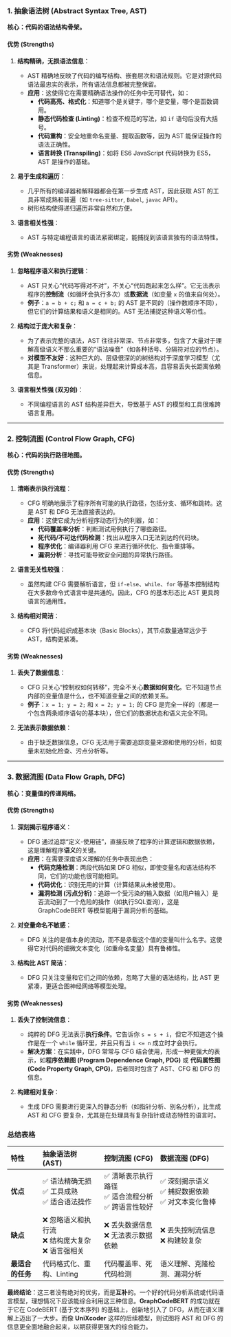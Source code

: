 ### 1. 抽象语法树 (Abstract Syntax Tree, AST)

**核心：代码的语法结构骨架。**

#### 优势 (Strengths)

1.  **结构精确，无损语法信息**：
    *   AST 精确地反映了代码的编写结构、嵌套层次和语法规则。它是对源代码语法最忠实的表示，所有语法信息都被完整保留。
    *   **应用**：这使得它在需要精确语法操作的任务中无可替代，如：
        *   **代码高亮、格式化**：知道哪个是关键字，哪个是变量，哪个是函数调用。
        *   **静态代码检查 (Linting)**：检查不规范的写法，如 `if` 语句后没有大括号。
        *   **代码重构**：安全地重命名变量、提取函数等，因为 AST 能保证操作的语法正确性。
        *   **语言转换 (Transpiling)**：如将 ES6 JavaScript 代码转换为 ES5，AST 是操作的基础。

2.  **易于生成和遍历**：
    *   几乎所有的编译器和解释器都会在第一步生成 AST，因此获取 AST 的工具非常成熟和普遍（如 `tree-sitter`, `Babel`, `javac` API）。
    *   树形结构使得递归遍历非常自然和方便。

3.  **语言相关性强**：
    *   AST 与特定编程语言的语法紧密绑定，能捕捉到该语言独有的语法特性。

#### 劣势 (Weaknesses)

1.  **忽略程序语义和执行逻辑**：
    *   AST 只关心“代码写得对不对”，不关心“代码跑起来怎么样”。它无法表示程序的**控制流**（如循环会执行多次）或**数据流**（如变量 `x` 的值来自何处）。
    *   **例子**：`a = b + c;` 和 `a = c + b;` 的 AST 是不同的（操作数顺序不同），但它们的计算结果和语义是相同的。AST 无法捕捉这种语义等价性。

2.  **结构过于庞大和复杂**：
    *   为了表示完整的语法，AST 往往非常深、节点非常多，包含了大量对于理解高级语义不那么重要的“语法噪音”（如各种括号、分隔符对应的节点）。
    *   **对模型不友好**：这种巨大的、层级很深的的树结构对于深度学习模型（尤其是 Transformer）来说，处理起来计算成本高，且容易丢失长距离依赖信息。

3.  **语言相关性强 (双刃剑)**：
    *   不同编程语言的 AST 结构差异巨大，导致基于 AST 的模型和工具很难跨语言复用。

---

### 2. 控制流图 (Control Flow Graph, CFG)

**核心：代码的执行路径地图。**

#### 优势 (Strengths)

1.  **清晰表示执行流程**：
    *   CFG 明确地展示了程序所有可能的执行路径，包括分支、循环和跳转。这是 AST 和 DFG 无法直接表达的。
    *   **应用**：这使它成为分析程序动态行为的利器，如：
        *   **代码覆盖率分析**：判断测试用例执行了哪些路径。
        *   **死代码/不可达代码检测**：找出从程序入口无法到达的代码块。
        *   **程序优化**：编译器利用 CFG 来进行循环优化、指令重排等。
        *   **漏洞分析**：寻找可能导致安全问题的异常执行路径。

2.  **语言无关性较强**：
    *   虽然构建 CFG 需要解析语言，但 `if-else`、`while`、`for` 等基本控制结构在大多数命令式语言中是共通的。因此，CFG 的基本形态比 AST 更具跨语言的通用性。

3.  **结构相对简洁**：
    *   CFG 将代码组织成基本块（Basic Blocks），其节点数量通常远少于 AST，结构更紧凑。

#### 劣势 (Weaknesses)

1.  **丢失了数据信息**：
    *   CFG 只关心“控制权如何转移”，完全不关心**数据如何变化**。它不知道节点内部的变量值是什么，也不知道变量之间的依赖关系。
    *   **例子**：`x = 1; y = 2;` 和 `x = 2; y = 1;` 的 CFG 是完全一样的（都是一个包含两条顺序语句的基本块），但它们的数据状态和语义完全不同。

2.  **无法表示数据依赖**：
    *   由于缺乏数据信息，CFG 无法用于需要追踪变量来源和使用的分析，如变量未初始化检查、污点分析等。

---

### 3. 数据流图 (Data Flow Graph, DFG)

**核心：变量值的传递网络。**

#### 优势 (Strengths)

1.  **深刻揭示程序语义**：
    *   DFG 通过追踪“定义-使用链”，直接反映了程序的计算逻辑和数据依赖，这是理解程序**语义**的关键。
    *   **应用**：在需要深度语义理解的任务中表现出色：
        *   **代码克隆检测**：两段代码如果 DFG 相似，即使变量名和语法结构不同，它们的功能也很可能相同。
        *   **代码优化**：识别无用的计算（计算结果从未被使用）。
        *   **漏洞检测 (污点分析)**：追踪一个受污染的输入数据（如用户输入）是否流动到了一个危险的操作（如执行SQL查询），这是 GraphCodeBERT 等模型能用于漏洞分析的基础。

2.  **对变量命名不敏感**：
    *   DFG 关注的是值本身的流动，而不是承载这个值的变量叫什么名字。这使得它对代码的细微文本变化（如重命名变量）具有鲁棒性。

3.  **结构比 AST 简洁**：
    *   DFG 只关注变量和它们之间的依赖，忽略了大量的语法结构，比 AST 更紧凑，更适合图神经网络等模型处理。

#### 劣势 (Weaknesses)

1.  **丢失了控制流信息**：
    *   纯粹的 DFG 无法表示**执行条件**。它告诉你 `s = s + i`，但它不知道这个操作是在一个 `while` 循环里，并且只有当 `i <= n` 成立时才会执行。
    *   **解决方案**：在实践中，DFG 常常与 CFG 结合使用，形成一种更强大的表示，如**程序依赖图 (Program Dependence Graph, PDG)** 或 **代码属性图 (Code Property Graph, CPG)**，后者同时包含了 AST、CFG 和 DFG 的信息。

2.  **构建相对复杂**：
    *   生成 DFG 需要进行更深入的静态分析（如指针分析、别名分析），比生成 AST 和 CFG 要复杂，尤其是在处理具有复杂指针或动态特性的语言时。

### **总结表格**

| 特性 | 抽象语法树 (AST) | 控制流图 (CFG) | 数据流图 (DFG) |
| :--- | :--- | :--- | :--- |
| **优点** | ✅ 语法精确无损<br>✅ 工具成熟<br>✅ 适合语法操作 | ✅ 清晰表示执行路径<br>✅ 适合流程分析<br>✅ 跨语言性较好 | ✅ 深刻揭示语义<br>✅ 捕捉数据依赖<br>✅ 对文本变化鲁棒 |
| **缺点** | ❌ 忽略语义和执行流<br>❌ 结构庞大复杂<br>❌ 语言强相关 | ❌ 丢失数据信息<br>❌ 无法表示数据依赖 | ❌ 丢失控制流信息<br>❌ 构建较复杂 |
| **最适合的任务** | 代码格式化、重构、Linting | 代码覆盖率、死代码检测 | 语义理解、克隆检测、漏洞分析 |

**最终结论**：这三者没有绝对的优劣，而是**互补**的。一个好的代码分析系统或代码语言模型，理想情况下应该能综合利用这三种信息。**GraphCodeBERT** 的成功就在于它在 CodeBERT (基于文本序列) 的基础上，创新地引入了 DFG，从而在语义理解上迈出了一大步。而像 **UniXcoder** 这样的后续模型，则试图将 AST 和 DFG 的信息更全面地融合起来，以期获得更强大的综合能力。
